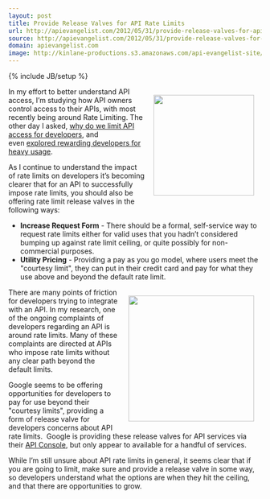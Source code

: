 ```yaml
---
layout: post
title: Provide Release Valves for API Rate Limits
url: http://apievangelist.com/2012/05/31/provide-release-valves-for-api-rate-limits/
source: http://apievangelist.com/2012/05/31/provide-release-valves-for-api-rate-limits/
domain: apievangelist.com
image: http://kinlane-productions.s3.amazonaws.com/api-evangelist-site/blog/Google-APIs-Console-Rate-Limits.png
---
```

{% include JB/setup %}<p><p><img style="padding: 15px;" src="http://kinlane-productions.s3.amazonaws.com/teapot-steaming.jpg" alt="" width="200" align="right" /></p>
<p>In my effort to better understand API access, I&rsquo;m studying how API owners control access to their APIs, with most recently being around Rate Limiting.  The other day I asked, <a title="why do we limit API access for developers" href="/2012/05/29/why-do-we-limit-api-access-for-developers/">why do we limit API access for developers</a>, and even&nbsp;<a title="explored rewarding developers for heavy usage" href="http://blog.programmableweb.com/2011/06/01/should-we-be-limiting-developers-api-usage/">explored rewarding developers for heavy usage</a>.</p>
<p>As I continue to understand the impact of rate limits on developers it&rsquo;s becoming clearer that for an API to successfully impose rate limits, you should also be offering rate limit release valves in the following ways:</p>
<ul class="mainlist">
<li><strong>Increase Request Form</strong> - There should be a formal, self-service way to request rate limits either for valid uses that you hadn&rsquo;t considered bumping up against rate limit ceiling, or quite possibly for non-commercial purposes.</li>
<li><strong>Utility Pricing</strong> - Providing a pay as you go model, where users meet the "courtesy limit", they can put in their credit card and pay for what they use above and beyond the default rate limit.</li>
</ul>
<p><a title="API Console" href="https://code.google.com/apis/console/"><img style="padding: 15px;" src="http://kinlane-productions.s3.amazonaws.com/google/Google-APIs-Console-Rate-Limits.png" alt="" width="250" align="right" /></a></p>
<p>There are many points of friction for developers trying to integrate with an API.  In my research, one of the ongoing complaints of developers regarding an API is around rate limits.  Many of these complaints are directed at APIs who impose rate limits without any clear path beyond the default limits.</p>
<p>Google seems to be offering opportunities for developers to pay for use beyond their "courtesy limits", providing a form of release valve for developers concerns about API rate limits. &nbsp;Google is providing these release valves for API services via their <a title="API Console" href="https://code.google.com/apis/console/">API Console</a>, but only appear to available for a handful of services.&nbsp;</p>
<p>While I&rsquo;m still unsure about API rate limits in general, it seems clear that if you are going to limit, make sure and provide a release valve in some way, so developers understand what the options are when they hit the ceiling, and that there are opportunities to grow.</p></p>
